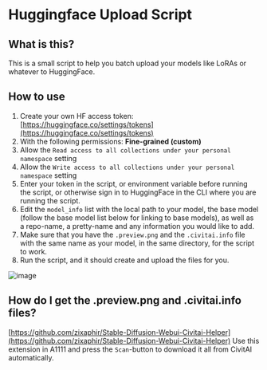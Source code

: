 # Huggingface Upload Script
## What is this?
This is a small script to help you batch upload your models like LoRAs or whatever to HuggingFace.

## How to use
1. Create your own HF access token: [https://huggingface.co/settings/tokens](https://huggingface.co/settings/tokens)
2. With the following permissions: **Fine-grained (custom)**
3. Allow the `Read access to all collections under your personal namespace` setting
4. Allow the `Write access to all collections under your personal namespace` setting
5. Enter your token in the script, or environment variable before running the script, or otherwise sign in to HuggingFace in the CLI where you are running the script.
6. Edit the `model_info` list with the local path to your model, the base model (follow the base model list below for linking to base models), as well as a repo-name, a pretty-name and any information you would like to add.
7. Make sure that you have the `.preview.png` and the `.civitai.info` file with the same name as your model, in the same directory, for the script to work.
8. Run the script, and it should create and upload the files for you.

![image](https://github.com/MNeMoNiCuZ/huggingfaceUploadScript/assets/60541708/1a48b863-82c1-4f5b-b367-725790a62c4b)


## How do I get the .preview.png and .civitai.info files?
[https://github.com/zixaphir/Stable-Diffusion-Webui-Civitai-Helper](https://github.com/zixaphir/Stable-Diffusion-Webui-Civitai-Helper)
Use this extension in A1111 and press the `Scan`-button to download it all from CivitAI automatically.
